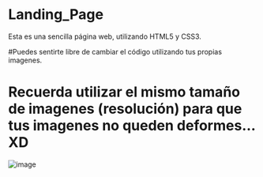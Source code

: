 # Landing_Page
Esta es una sencilla página web, utilizando HTML5 y CSS3.

#Puedes sentirte libre de cambiar el código utilizando tus propias imagenes.

# Recuerda utilizar el mismo tamaño de imagenes (resolución) para que tus imagenes no queden deformes... XD

![image](https://user-images.githubusercontent.com/81647887/212736326-adb1b64b-d9e7-43a9-aec1-7941483ff046.png)
